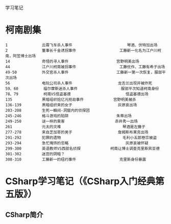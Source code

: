 学习笔记

# 柯南剧集
	1				云霄飞车杀人事件						琴酒、伏特加出场
	2				董事长千金诱拐事件					工藤新一化名为江户川柯南，阿笠博士出场
	14				奇怪的寻人事件						宫野明美出场
	44				江户川柯南被拐事件					工藤优作、工藤有希子出场
	49-50			外交官杀人事件						工藤新一第一次恢复，服部平次出场
	56				电玩公司杀人事件					龙舌兰出现并被炸死
	59、60			福尔摩斯迷杀人事件					服部平次知道柯南身份
	78、79			柯南VS怪盗基德 						怪盗基德出场
	135				黑暗组织拾亿元抢劫事件				宫野明美被杀
	136-139			黑暗组织来的女子 					灰原哀出场
	203-208			生死一瞬间-洞窟内的侦探团			
	245-246			格斗游戏的陷阱						朱蒂出场
	249-250			谜一样的乘客						赤井秀一出场
	261				元太的灾难							琴酒是左撇子
	277-278			来自芝加哥的男子 					詹姆斯布莱克出场
	291-292			犯罪的遗物 							毛利小五郎卷宗被盗
	293-294			急忙掩饰的忽略 						灰原哀被怀疑
	299-300			英语教师VS西部名侦探				柯南让博士调查克里斯宾亚德
	301-302			迷宫的阴暗？
	308-310			工藤新一的纽约事件					克里斯身份暴露


# CSharp学习笔记（《CSharp入门经典第五版》）

## CSharp简介





